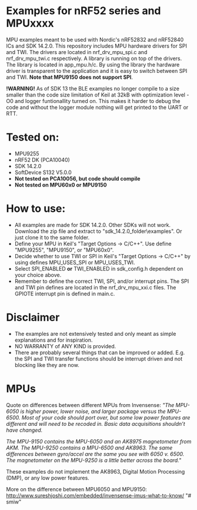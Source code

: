 # Examples for nRF52 series and MPUxxxx
MPU examples meant to be used with Nordic's nRF52832 and nRF52840 ICs and SDK 14.2.0. 
This repository includes MPU hardware drivers for SPI and TWI. The drivers are located in nrf_drv_mpu_spi.c and nrf_drv_mpu_twi.c respectively. A library is running on top of the drivers. The library is located in app_mpu.h/c. By using the library the hardware driver is transparent to the application and it is easy to switch between SPI and TWI. <b>Note that MPU9150 does not support SPI</b>.

<b>!WARNING!</b>
As of SDK 13 the BLE examples no longer compile to a size smaller than the code size limitation of Keil at 32kB with optimization level -O0 and logger funtionallity turned on. This makes it harder to debug the code and without the logger module nothing will get printed to the UART or RTT.

# Tested on:
* MPU9255
* nRF52 DK (PCA10040)
* SDK 14.2.0
* SoftDevice S132 V5.0.0
* <b>Not tested on PCA10056, but code should compile</b>
* <b>Not tested on MPU60x0 or MPU9150</b>

# How to use:
* All examples are made for SDK 14.2.0. Other SDKs will not work. Download the zip file and extract to "sdk_14.2.0_folder\examples". Or just clone it to the same folder. 
* Define your MPU in Keil's "Target Options -> C/C++". Use define "MPU9255", "MPU9150", or "MPU60x0".
* Decide whether to use TWI or SPI in Keil's "Target Options -> C/C++" by using defines MPU_USES_SPI or MPU_USES_TWI.
* Select SPI_ENABLED <b>or</b> TWI_ENABLED in sdk_config.h dependent on your choice above. 
* Remember to define the correct TWI, SPI, and/or interrupt pins. The SPI and TWI pin defines are located in the nrf_drv_mpu_xxi.c files. The GPIOTE interrupt pin is defined in main.c.

# Disclaimer
 * The examples are not extensively tested and only meant as simple explanations and for inspiration. 
 * NO WARRANTY of ANY KIND is provided.
 * There are probably several things that can be improved or added. E.g. the SPI and TWI transfer functions should be interrupt driven and not blocking like they are now. 

# MPUs
Quote on differences between different MPUs from Invensense:
<i>"The MPU-6050 is higher power, lower noise, and larger package versus the MPU-6500. Most of your code should port over, but some low power features are different and will need to be recoded in. Basic data acquisitions shouldn’t have changed.

The MPU-9150 contains the MPU-6050 and an AK8975 magnetometer from AKM. The MPU-9250 contains a MPU-6500 and AK8963. The same differences between gyro/accel are the same you see with 6050 v. 6500. The magnetometer on the MPU-9250 is a little better across the board."</i>

These examples do not implement the AK8963, Digital Motion Processing (DMP), or any low power features.

More on the difference between MPU6050 and MPU9150: http://www.sureshjoshi.com/embedded/invensense-imus-what-to-know/
"# smiw" 
